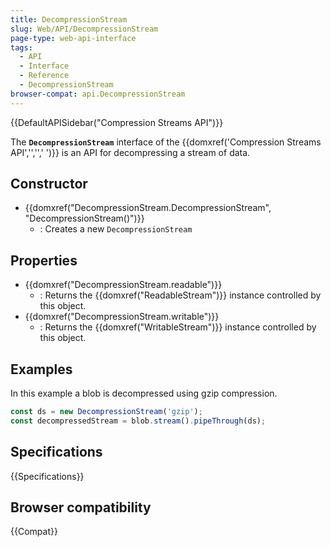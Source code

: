 ```yaml
---
title: DecompressionStream
slug: Web/API/DecompressionStream
page-type: web-api-interface
tags:
  - API
  - Interface
  - Reference
  - DecompressionStream
browser-compat: api.DecompressionStream
---
```

{{DefaultAPISidebar("Compression Streams API")}}

The **`DecompressionStream`** interface of the {{domxref('Compression Streams API','','',' ')}} is an API for decompressing a stream of data.

## Constructor

- {{domxref("DecompressionStream.DecompressionStream", "DecompressionStream()")}}
  - : Creates a new `DecompressionStream`

## Properties

- {{domxref("DecompressionStream.readable")}}
  - : Returns the {{domxref("ReadableStream")}} instance controlled by this object.
- {{domxref("DecompressionStream.writable")}}
  - : Returns the {{domxref("WritableStream")}} instance controlled by this object.

## Examples

In this example a blob is decompressed using gzip compression.

```js
const ds = new DecompressionStream('gzip');
const decompressedStream = blob.stream().pipeThrough(ds);
```

## Specifications

{{Specifications}}

## Browser compatibility

{{Compat}}
